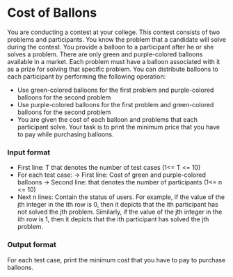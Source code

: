 # Cost of Ballons
You are conducting a contest at your college. This contest consists of two problems and  participants. You know the problem that a candidate will solve during the contest. You provide a balloon to a participant after he or she solves a problem. There are only green and purple-colored balloons available in a market. Each problem must have a balloon associated with it as a prize for solving that specific problem. You can distribute balloons to each participant by performing the following operation:

* Use green-colored balloons for the first problem and purple-colored balloons for the second problem
* Use purple-colored balloons for the first problem and green-colored balloons for the second problem
* You are given the cost of each balloon and problems that each participant solve. Your task is to print the minimum price that you have to pay while purchasing balloons.

### Input format
* First line: T that denotes the number of test cases (1<= T <= 10)
* For each test case:
  -> First line: Cost of green and purple-colored balloons
  -> Second line:  that denotes the number of participants (1<= n <= 10)
* Next n lines: Contain the status of users. For example, if the value of the jth integer in the ith row is 0, then it depicts that the ith participant has not solved the jth problem. Similarly, if the value of the jth integer in the ith row is 1, then it depicts that the ith participant has solved the jth problem.

### Output format
For each test case, print the minimum cost that you have to pay to purchase balloons.
